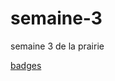 # semaine-3
semaine 3 de la prairie
<!DOCTYPE html>
<head></head>
<body>
<a href = "https://www.codecademy.com/fr/users/lagneau/achievements">badges</a>
</body>
</html>


